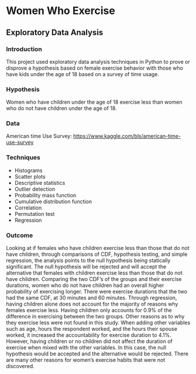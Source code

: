 # Women Who Exercise
## Exploratory Data Analysis

### Introduction
This project used exploratory data analysis techniques in Python to prove or disprove a hypothesis based on female exercise behavior with those who have kids under the age of 18 based on a survey of time usage. 

### Hypothesis
Women who have children under the age of 18 exercise less than women who do not have children under the age of 18.

### Data
American time Use Survey: https://www.kaggle.com/bls/american-time-use-survey

### Techniques

* Histograms
* Scatter plots
* Descriptive statistics
* Outlier detection
* Probability mass function
* Cumulative distribution function
* Correlation
* Permutation test
* Regression

### Outcome
Looking at if females who have children exercise less than those that do not have children, through comparisons of CDF, hypothesis testing, and simple regression, the analysis points to the null hypothesis being statically significant. The null hypothesis will be rejected and will accept the alternative that females with children exercise less than those that do not have children. Comparing the two CDF’s of the groups and their exercise durations, women who do not have children had an overall higher probability of exercising longer. There were exercise durations that the two had the same CDF, at 30 minutes and 60 minutes. Through regression, having children alone does not account for the majority of reasons why females exercise less. Having children only accounts for 0.9% of the difference in exercising between the two groups. Other reasons as to why they exercise less were not found in this study. When adding other variables such as age, hours the respondent worked, and the hours their spouse worked, it increased the accountability for exercise duration to 4.1%. However, having children or no children did not affect the duration of exercise when mixed with the other variables. In this case, the null hypothesis would be accepted and the alternative would be rejected. There are many other reasons for women’s exercise habits that were not discovered. 
